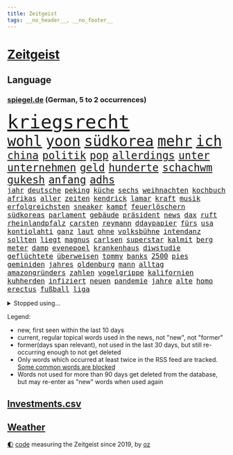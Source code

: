 ```yaml
---
title: Zeitgeist
tags: __no_header__, __no_footer__
---
```


# [Zeitgeist](https://oliz.io/zeitgeist/)

## Language

<h3><a href="https://www.spiegel.de" target="_blank">spiegel.de</a> (German, 5 to 2 occurrences)</h3>
<p style="font-family:monospace">
<span style="font-size:32pt"><a href="news_links.html#kriegsrecht" class="new">kriegsrecht</a></span>
<br>
<span style="font-size:25pt"><a href="news_links.html#wohl" class="current">wohl</a></span>
<span style="font-size:25pt"><a href="news_links.html#yoon" class="new">yoon</a></span>
<span style="font-size:25pt"><a href="news_links.html#südkorea" class="current">südkorea</a></span>
<span style="font-size:25pt"><a href="news_links.html#mehr" class="current">mehr</a></span>
<span style="font-size:25pt"><a href="news_links.html#ich" class="current">ich</a></span>
<br>
<span style="font-size:18pt"><a href="news_links.html#china" class="current">china</a></span>
<span style="font-size:18pt"><a href="news_links.html#politik" class="current">politik</a></span>
<span style="font-size:18pt"><a href="news_links.html#pop" class="current">pop</a></span>
<span style="font-size:18pt"><a href="news_links.html#allerdings" class="current">allerdings</a></span>
<span style="font-size:18pt"><a href="news_links.html#unter" class="current">unter</a></span>
<span style="font-size:18pt"><a href="news_links.html#unternehmen" class="current">unternehmen</a></span>
<span style="font-size:18pt"><a href="news_links.html#geld" class="current">geld</a></span>
<span style="font-size:18pt"><a href="news_links.html#hunderte" class="current">hunderte</a></span>
<span style="font-size:18pt"><a href="news_links.html#schachwm" class="new">schachwm</a></span>
<span style="font-size:18pt"><a href="news_links.html#gukesh" class="new">gukesh</a></span>
<span style="font-size:18pt"><a href="news_links.html#anfang" class="current">anfang</a></span>
<span style="font-size:18pt"><a href="news_links.html#adhs" class="current">adhs</a></span>
<br>
<span style="font-size:12pt"><a href="news_links.html#jahr" class="current">jahr</a></span>
<span style="font-size:12pt"><a href="news_links.html#deutsche" class="current">deutsche</a></span>
<span style="font-size:12pt"><a href="news_links.html#peking" class="current">peking</a></span>
<span style="font-size:12pt"><a href="news_links.html#küche" class="current">küche</a></span>
<span style="font-size:12pt"><a href="news_links.html#sechs" class="current">sechs</a></span>
<span style="font-size:12pt"><a href="news_links.html#weihnachten" class="current">weihnachten</a></span>
<span style="font-size:12pt"><a href="news_links.html#kochbuch" class="current">kochbuch</a></span>
<span style="font-size:12pt"><a href="news_links.html#afrikas" class="new">afrikas</a></span>
<span style="font-size:12pt"><a href="news_links.html#aller" class="current">aller</a></span>
<span style="font-size:12pt"><a href="news_links.html#zeiten" class="current">zeiten</a></span>
<span style="font-size:12pt"><a href="news_links.html#kendrick" class="current">kendrick</a></span>
<span style="font-size:12pt"><a href="news_links.html#lamar" class="current">lamar</a></span>
<span style="font-size:12pt"><a href="news_links.html#kraft" class="current">kraft</a></span>
<span style="font-size:12pt"><a href="news_links.html#musik" class="current">musik</a></span>
<span style="font-size:12pt"><a href="news_links.html#erfolgreichsten" class="current">erfolgreichsten</a></span>
<span style="font-size:12pt"><a href="news_links.html#sneaker" class="new">sneaker</a></span>
<span style="font-size:12pt"><a href="news_links.html#kampf" class="current">kampf</a></span>
<span style="font-size:12pt"><a href="news_links.html#feuerlöschern" class="new">feuerlöschern</a></span>
<span style="font-size:12pt"><a href="news_links.html#südkoreas" class="current">südkoreas</a></span>
<span style="font-size:12pt"><a href="news_links.html#parlament" class="current">parlament</a></span>
<span style="font-size:12pt"><a href="news_links.html#gebäude" class="current">gebäude</a></span>
<span style="font-size:12pt"><a href="news_links.html#präsident" class="current">präsident</a></span>
<span style="font-size:12pt"><a href="news_links.html#news" class="current">news</a></span>
<span style="font-size:12pt"><a href="news_links.html#dax" class="current">dax</a></span>
<span style="font-size:12pt"><a href="news_links.html#ruft" class="current">ruft</a></span>
<span style="font-size:12pt"><a href="news_links.html#rheinlandpfalz" class="current">rheinlandpfalz</a></span>
<span style="font-size:12pt"><a href="news_links.html#carsten" class="current">carsten</a></span>
<span style="font-size:12pt"><a href="news_links.html#reymann" class="new">reymann</a></span>
<span style="font-size:12pt"><a href="news_links.html#ddaypapier" class="new">ddaypapier</a></span>
<span style="font-size:12pt"><a href="news_links.html#fürs" class="current">fürs</a></span>
<span style="font-size:12pt"><a href="news_links.html#usa" class="current">usa</a></span>
<span style="font-size:12pt"><a href="news_links.html#kontiolahti" class="new">kontiolahti</a></span>
<span style="font-size:12pt"><a href="news_links.html#ganz" class="current">ganz</a></span>
<span style="font-size:12pt"><a href="news_links.html#laut" class="current">laut</a></span>
<span style="font-size:12pt"><a href="news_links.html#ohne" class="current">ohne</a></span>
<span style="font-size:12pt"><a href="news_links.html#volksbühne" class="current">volksbühne</a></span>
<span style="font-size:12pt"><a href="news_links.html#intendanz" class="current">intendanz</a></span>
<span style="font-size:12pt"><a href="news_links.html#sollten" class="current">sollten</a></span>
<span style="font-size:12pt"><a href="news_links.html#liegt" class="current">liegt</a></span>
<span style="font-size:12pt"><a href="news_links.html#magnus" class="current">magnus</a></span>
<span style="font-size:12pt"><a href="news_links.html#carlsen" class="current">carlsen</a></span>
<span style="font-size:12pt"><a href="news_links.html#superstar" class="current">superstar</a></span>
<span style="font-size:12pt"><a href="news_links.html#kalmit" class="new">kalmit</a></span>
<span style="font-size:12pt"><a href="news_links.html#berg" class="current">berg</a></span>
<span style="font-size:12pt"><a href="news_links.html#meter" class="current">meter</a></span>
<span style="font-size:12pt"><a href="news_links.html#damp" class="new">damp</a></span>
<span style="font-size:12pt"><a href="news_links.html#evenepoel" class="new">evenepoel</a></span>
<span style="font-size:12pt"><a href="news_links.html#krankenhaus" class="current">krankenhaus</a></span>
<span style="font-size:12pt"><a href="news_links.html#diwstudie" class="new">diwstudie</a></span>
<span style="font-size:12pt"><a href="news_links.html#geflüchtete" class="current">geflüchtete</a></span>
<span style="font-size:12pt"><a href="news_links.html#überweisen" class="new">überweisen</a></span>
<span style="font-size:12pt"><a href="news_links.html#tommy" class="new">tommy</a></span>
<span style="font-size:12pt"><a href="news_links.html#banks" class="new">banks</a></span>
<span style="font-size:12pt"><a href="news_links.html#2500" class="current">2500</a></span>
<span style="font-size:12pt"><a href="news_links.html#pies" class="new">pies</a></span>
<span style="font-size:12pt"><a href="news_links.html#geminiden" class="new">geminiden</a></span>
<span style="font-size:12pt"><a href="news_links.html#jahres" class="current">jahres</a></span>
<span style="font-size:12pt"><a href="news_links.html#oldenburg" class="current">oldenburg</a></span>
<span style="font-size:12pt"><a href="news_links.html#mann" class="current">mann</a></span>
<span style="font-size:12pt"><a href="news_links.html#alltag" class="current">alltag</a></span>
<span style="font-size:12pt"><a href="news_links.html#amazongründers" class="new">amazongründers</a></span>
<span style="font-size:12pt"><a href="news_links.html#zahlen" class="current">zahlen</a></span>
<span style="font-size:12pt"><a href="news_links.html#vogelgrippe" class="current">vogelgrippe</a></span>
<span style="font-size:12pt"><a href="news_links.html#kalifornien" class="current">kalifornien</a></span>
<span style="font-size:12pt"><a href="news_links.html#kuhherden" class="new">kuhherden</a></span>
<span style="font-size:12pt"><a href="news_links.html#infiziert" class="current">infiziert</a></span>
<span style="font-size:12pt"><a href="news_links.html#neuen" class="current">neuen</a></span>
<span style="font-size:12pt"><a href="news_links.html#pandemie" class="current">pandemie</a></span>
<span style="font-size:12pt"><a href="news_links.html#jahre" class="current">jahre</a></span>
<span style="font-size:12pt"><a href="news_links.html#alte" class="current">alte</a></span>
<span style="font-size:12pt"><a href="news_links.html#homo" class="new">homo</a></span>
<span style="font-size:12pt"><a href="news_links.html#erectus" class="new">erectus</a></span>
<span style="font-size:12pt"><a href="news_links.html#fußball" class="current">fußball</a></span>
<span style="font-size:12pt"><a href="news_links.html#liga" class="current">liga</a></span>
</p>
<details>
<summary>Stopped using...</summary>
<p class="former" style="font-size:12pt">
lebensmittel(1504) andreas(1503) helfer(1503) april(1502) corona(1502) pressekonferenz(1502) willen(1502) zahlt(1502) covid(1501) eröffnet(1501) software(1501) überall(1501) flugzeuge(1500) schießt(1500) 19(1499) begründung(1499) bidens(1499) bundesländern(1499) erklärung(1499) hubschrauber(1499) queen(1499) waffe(1499) welle(1499) angeblichen(1498) dauern(1498) mittelmeer(1498) rest(1498) anspruch(1497) gehören(1497) oberste(1497) verschoben(1497) anne(1496) entwicklungen(1496) george(1496) welchem(1496) öffnen(1496) 12(1495) erkennen(1495) lösung(1495) planen(1495) street(1495) super(1495) zurzeit(1495) abstand(1494) islamischen(1494) online(1494) portugal(1494) respekt(1494) stärker(1494) 2000(1493) 6(1493) anwälte(1493) endspiel(1493) entscheidend(1493) gelegt(1493) kündigte(1493) mordes(1493) tschechien(1493) umwelt(1493) ungewöhnlich(1493) übersicht(1493) bestätigen(1492) emmanuel(1492) fielen(1492) verschärfen(1492) lehnen(1491) ließen(1491) räumen(1491) tötet(1491) verpassen(1491) zugelassen(1491) miteinander(1490) pflanzen(1490) debakel(1489) meint(1489) tatverdächtigen(1489) tonnen(1489) bestehen(1488) überholt(1487) wälder(1486) einreise(1485) geschäftsführer(1485) herr(1485) nerven(1485) toter(1483) jüngere(1482) gesamten(1481) gering(1479) zurückgegangen(1479) politikerin(1478) geprägt(1477) gang(1476) orten(1474) schrecken(1473) skeptisch(1473) pleite(1470) spenden(1470) vermisste(1467) verständnis(1467) thüringer(1463) teuren(1444) maschinen(1433) expräsidenten(1378) josef(1357) long(1323) gebeten(1319) geehrt(1302) krieges(1281) abgegeben(1273) videoaufnahmen(1258) müll(1255) kolumbien(1253) verdi(1237) verbunden(1217) world(1168) hawaii(1163) worum(1146) grünenpolitiker(1128) halbes(1125) gestört(1101) seltene(1079) loch(1073) verletzung(1070) geheimdienst(1059) hochzeit(1050) inhalte(1041) gerichte(1032) entführung(1026) helikopter(1022) lohnen(1018) 2014(1016) emotionalen(1013) überzeugung(1013) nebenbei(983) brandenburger(979) empfang(979) iranische(965) rezession(965) niedersächsischen(963) humor(949) wall(947) schwarzes(939) heiß(935) ehrt(912) ulrich(894) gegenwart(884) nationale(882) setzten(878) schwimmen(875) wozu(875) lena(874) verstoßen(871) entfernen(862) verzeichnet(862) kämpferisch(853) dach(849) zurückhaltung(846) chinesen(844) subventionen(840) professor(826) wünsche(825) kündigung(807) eingriff(780) emissionen(779) begegnung(778) grenzgebiet(777) 300000(766) alice(756) parallel(750) spion(737) flugabwehr(733) wirtschaftliche(728) einstige(727) liberale(723) steigern(711) tauchte(697) reichsbürger(695) pokal(686) heimische(685) umstrittener(682) fahnder(681) solcher(675) erlag(673) leistungen(671) ricarda(670) springen(669) baden(660) gravierende(656) freiwillige(655) liebt(655) kläger(650) panik(641) dfbpokal(639) bewertet(636) uhren(630) wurzeln(626) 15jähriger(625) ausflug(624) hamilton(624) lewis(624) duisburg(620) björn(611) höcke(611) lübeck(600) parlamentswahlen(597) diplomatische(595) angelegenheit(592) spiegeltalk(588) 13jährige(584) gesundheitlichen(579) staatsschutz(573) erforscht(569) durften(568) court(567) fisch(566) berühmtesten(559) diebstahl(559) vergeltung(558) spektakulär(553) rechtsextremismus(551) florenz(548) auswirken(547) zoll(547) iphones(546) prime(541) mahnen(538) widerstands(522) interessiert(508) milliardenschweren(508) vorlegen(506) entpuppt(483) bewaffnete(482) nördlich(482) politikerinnen(482) zeitgleich(480) unterscheiden(479) belohnt(472) folter(466) stoppte(463) betriebe(462) unerwartete(458) überqueren(454) schach(451) negative(448) rucksack(442) tvsender(438) vorgang(429) anläuft(428) streaminganbietern(428) verspottet(425) gastronomie(422) getöteter(416) verdrängt(416) 1994(414) baute(410) gerechnet(404) unternehmens(401) tabellenführung(398) wilde(393) attentat(390) charkiw(390) kriegen(390) neukölln(389) stimmte(389) achtzigerjahre(384) wild(382) raab(378) geräumt(377) enthält(375) positioniert(374) großvater(373) mangelt(372) arbeitsrecht(368) erkannt(368) perry(366) stellten(366) aufzeichnungen(364) erfolgsserie(364) eminem(363) wisconsin(362) haftstrafen(356) geräten(355) siegerin(353) jacob(352) ruanda(349) verhelfen(349) kriegsschiffe(338) stuttgarter(336) positives(335) befand(334) besitzen(334) mindestlohn(334) falle(332) omas(330) alkoholkonsum(327) stürmt(326) schimpft(324) schritte(323) schwarzgrün(321) athen(320) bezeichnete(318) hansa(318) rammte(318) nvidia(316) bill(315) erholt(313) kreise(313) könige(313) normalerweise(312) christina(311) begegnen(310) aufgedeckt(309) wassermassen(306) rast(303) kinos(298) darsteller(296) ball(290) gratuliert(289) milch(288) reichsten(288) gespendet(287) contest(286) eurovision(286) aufgespürt(285) macher(284) ismail(283) nackte(281) rundfunk(281) erobert(280) konflikts(280) albion(279) riefen(279) south(278) schwein(277) brot(275) usflugzeugbauer(275) häusern(274) sportlichen(273) fragte(269) verzögern(269) polizeibeamte(267) schätzt(267) ungarische(267) mitarbeiterin(266) regenfällen(266) rasch(265) starkoch(263) obst(262) regimes(261) riesiger(261) geheimdiensten(260) rechtslage(260) sohns(260) wahlkampfveranstaltung(260) großvaters(259) oberhausen(258) übertrieben(258) betrunken(255) reklamiert(255) silber(254) tasche(254) erfüllung(252) unangenehme(252) klagte(250) gleiche(249) ehen(248) eingestochen(248) kanadischen(248) dublin(245) kürze(245) staatspräsident(245) ausgebildet(244) erdrutsche(244) flugzeugbauer(244) arbeitsbedingungen(243) spitzenkandidat(242) zucker(241) gelsenkirchen(237) tue(237) dominanz(235) fastfoodkette(233) verdächtig(233) boss(232) schöne(232) infos(230) noah(229) vegane(229) bestanden(228) katja(228) dämpft(227) trümmer(227) wade(227) wehrmacht(225) gesellschaftlichen(223) antreibt(222) gesprächskanäle(222) ressourcen(222) sozialer(221) elektromobilität(220) gesenkt(220) schlimmsten(218) vorfreude(217) bündnisse(216) lebenslanger(216) solingen(214) promis(213) steine(213) starkregen(212) bayerischer(211) brighton(209) entschädigen(209) hove(209) abonnenten(208) luftschlag(207) außergewöhnliche(206) schwangere(205) stromnetz(205) dj(204) morgan(204) wahlkampfauftritt(203) angetreten(201) überflutet(201) kriselnden(200) shows(200) befanden(199) ewig(199) ideal(198) sportwissenschaftler(198) verbinden(197) zellen(196) besuchte(195) freunden(193) meinungsfreiheit(193) likes(192) wandel(192) engagierte(191) entgegenzusetzen(190) spiegelspitzengespräch(190) späteren(190) überschwänglich(190) verbrecher(189) hathaway(188) arbeitslosigkeit(187) ego(187) prognosen(187) anliegen(184) automaten(184) komme(184) leclerc(182) liest(181) durchbrechen(179) faust(178) palästinensern(176) kanzlerschaft(175) schärferes(175) stiegen(175) überfluss(174) bilden(173) mächtig(173) scotland(173) yard(173) fernost(171) kaulitz(171) plünderungen(171) schulze(171) weltkriegs(171) klimawandels(170) auseinandersetzungen(169) erdrutschen(169) vergleichen(169) meisterin(168) hannes(167) sturzfluten(167) angespannte(166) tinder(166) zitiert(166) hansestadt(165) schenkte(165) cornelius(163) dieckmann(163) ereignisse(163) hinrichten(163) kinshasa(163) salome(163) supreme(163) surabischwili(163) trainierte(162) zelebriert(162) dresdner(161) ländlichen(161) vergeltungsangriff(161) gabe(160) kigenerierten(159) basel(158) doppelspitze(158) papa(158) diebstahls(157) sportgeschichte(157) wahltag(157) vergaß(156) funk(155) koalitionen(155) kreative(155) lehnte(155) flüchteten(154) schwangerschaft(154) entgleisung(152) gefüllte(152) pita(152) love(151) retteten(151) erobern(150) komplex(150) normalen(150) schusswechsel(150) tropensturm(150) fragwürdig(147) neuulm(147) opa(147) seltenen(147) sklerose(147) urlaubsziel(147) usmusiker(147) keir(146) verstärken(146) beraubt(145) aniston(144) big(144) donau(144) räuscher(143) volkes(143) wettkämpfen(143) grundsatzentscheidung(142) halter(142) parteigründerin(142) bautzen(140) eugh(140) intelligence(140) sprangen(140) cocacola(139) weidel(139) ofen(137) überwiegend(136) bootsunglück(135) hogan(135) hulk(135) zeichnen(134) baseball(133) mittelschicht(133) quote(133) ussoldaten(133) bekamen(131) inspiration(131) 39jähriger(130) drehten(130) ertrunken(130) rico(130) wirbelsturm(130) angelegten(128) erschüttern(127) männlich(127) überprüft(127) badenberg(125) militärexperte(125) verborgen(125) fahrerlaubnis(124) lacht(124) trip(124) ikonischen(123) kampfeinsätze(123) zugunsten(123) moniert(122) überzeugte(121) derzeitige(120) lindern(120) umland(119) unantastbar(119) schwedische(118) verübt(118) orbáns(117) rekonstruiert(117) tribüne(117) gehoben(116) schiene(116) regierungsbildung(115) geurteilt(114) gewehr(114) modus(114) anrichten(113) artenschutz(113) gruppierung(113) gletscher(112) hose(112) reuter(112) feminismus(111) gepostet(111) postete(111) reeves(111) milwaukee(110) muhammad(110) zukommt(110) 130(109) entdeckungen(109) spiegelreporterin(109) routinen(108) verbandschef(108) wettert(108) erfurt(107) iron(106) theorie(106) 2040(105) knüpfen(105) ovations(105) riesig(105) standing(105) verließ(105) elbe(104) lateinamerika(104) potenzielle(104) skepsis(104) wesen(104) kreta(103) suchmaschine(103) vizekandidaten(103) werft(103) 1995(102) britin(102) phil(102) bruce(101) herausfordert(101) malaika(101) mihambo(101) angesteckt(100) datum(100) kripo(100) schuldigen(100) usraketen(100) vertretern(100) zentrums(100) einigkeit(99) feiertagen(99) mittag(99) streits(99) transformation(99) zone(99) finger(98) gemobbt(98) lilium(98) dusche(97) keanu(97) leichenfund(97) traditionelle(97) uspräsidentschaftskandidat(97) bagger(96) gefährt(96) hunderten(96) rückruf(96) verfolgungsjagd(96) begleitern(95) geheimen(95) ludwig(95) scheiterten(95) anwältin(94) hey(94) idol(94) krankschreibung(94) spdaußenpolitiker(94) 2028(93) karlsruher(93) lka(93) todesursache(93) umweltkatastrophe(93) bruchsal(92) nina(92) 1241(91) aperol(91) gründlich(91) verlegers(91) wolf(91) zweig(91) altbekannten(90) arbeitsbelastung(90) biologische(90) kommentaren(90) obdachlose(90) typisch(90) unterirdische(90) 1992(89) ausgeteilt(89) spektakels(89) zeitreise(89) überdosis(89) achse(88) bevorstehen(88) carolina(88) ergangen(88) gleicht(88) japans(88) sergej(88) staatsoberhaupt(88) bassist(87) entlassungen(87) geländegewinne(87) konkretisiert(87) konsens(87) unnötig(87) venezuelas(87) armenviertel(86) bundesstaates(86) chinesin(86) elizabeth(86) japanischer(86) verschwörung(86) englisch(85) gefangenen(85) lebzeiten(85) lichtblick(85) misshandlung(85) obdachlosigkeit(85) rätselt(85) terroranschlag(85) unterirdisch(85) verbannt(85) wellenreiten(85) freundinnen(84) sparpläne(84) vorliebe(84) wirksam(84) abgebaut(83) astronomie(83) erschütterten(83) ortsbesuch(83) rätselhafter(83) kopfschmerzen(82) krisenregion(82) leichtathletin(82) reiten(82) schönstem(82) trübsinn(82) unverhohlen(82) virtuelle(82) überraschen(82) allgemeinen(81) colin(81) cybermobbing(81) farrell(81) intelligente(81) kapitol(81) mecklenburgvorpommerns(81) preisgekrönt(81) uspräsidentschaftskandidatin(81) diskutierten(80) entertainer(80) grausiger(80) neumann(80) neutralität(80) nutzlos(80) ohrfeige(80) portugals(80) schlagartig(80) schlagersängerin(80) stahlsparte(80) straflager(80) substanzen(80) trumplager(80) wahlempfehlung(80) überrollt(80) enthüllung(79) ikea(79) lick(79) polizeikräfte(79) polizeischutz(79) schützenhilfe(79) zwangsweise(79) ausführlich(78) bakterien(78) eskalationen(78) käse(78) sohnes(78) #metoo(77) ahmad(77) danny(77) heimdebüt(77) mutationen(77) schuster(77) schwedischer(77) stromverbrauch(77) 48jährige(76) anästhesist(76) imbiss(76) lande(76) pestizide(76) vertagt(76) witze(76) böllern(75) dürr(75) explizit(75) allgemeine(74) eingewechselt(74) nachmittags(74) revision(74) ss(74) thüringenwahl(74) verwandelt(74) betäubt(73) regensburger(73) skandierten(73) temperatur(73) bauarbeiten(72) benötigen(72) bergungsarbeiten(72) fitch(72) gelangt(72) lautstark(72) polnischer(72) rahmenbedingungen(72) standorte(72) unifil(72) bundeswehrkaserne(71) emmerich(71) erfolgschancen(71) glücklosen(71) mpox(71) parteivorsitz(71) unwahrheiten(71) variante(71) ausfuhren(70) beeinflussung(70) francis(70) frauenfeindlichkeit(70) klum(70) medizinisches(70) mescal(70) misogynie(70) mpoxvariante(70) altar(69) dihk(69) eventuell(69) exporteure(69) ironman(69) tsmc(69) zimtschnecken(69) backofen(68) gesetzes(68) rühmt(68) slot(68) unentschlossene(68) coman(67) kingsley(67) krebserkrankung(67) springsteen(67) up(67) verrückte(67) ampelpartnern(66) augsburger(66) bezeichnen(66) brinkmann(66) intensiviert(66) nullerjahre(66) verbraucherzentrale(66) anlässlich(65) fällig(65) genutzten(65) hochverrats(65) meistermacher(65) starregisseur(65) taumelt(65) aufsichtsratschef(64) campingbus(64) dortmunder(64) militärjunta(64) ratifiziert(64) cybertruck(63) taifun(63) verfügbaren(63) bundesrichter(62) festgenommene(62) legendären(62) nachlass(62) nehme(62) angestimmt(61) aufhört(61) berlinneukölln(61) burger(61) gebannt(61) gruppenvergewaltigung(61) kopfankopfrennen(61) krueger(61) patient(61) restauriert(61) synagoge(61) ten(61) warb(61) alarmierten(60) erfurter(60) festgehalten(60) morrissey(60) ricky(60) rock(60) elektrisiert(59) gläubiger(59) michigan(59) nahostpolitik(59) worklifebalance(59) beugt(58) größtem(58) neunziger(58) sommerhaus(58) faschisten(57) heimisch(57) madrids(57) wahlfälschung(57) jobbörse(56) stimmzettel(56) inflationsrate(55) klingeln(55) lebensmittelchemiker(55) olivenöl(55) verdiente(55) wunden(55) ballon(54) distanzierte(54) esc(54) gespann(54) seinerseits(54) slam(54) supertaifun(54) hosen(53) nachweis(53) schätzen(53) wettanbieter(53) dgb(52) entsendung(52) härteren(52) messe(52) smartwatches(52) ermutigen(51) volkswagenkrise(51) wissenschaftlerin(51) finanzbranche(50) geklaute(50) hoppenstedt(50) vielzahl(50) alien(49) bedürfnisse(49) bundesligasaison(49) doppelpack(49) eunutzer(49) flugsaurier(49) fossilien(49) grammygewinner(49) iserlohn(49) leidwesen(49) manipulationsvorwürfe(49) spiegelinterview(49) stichprobenartig(49) verüben(49) spaltet(48) vorhergesagt(48) 180000(47) liebesbrief(47) opferzahl(47) series(47) adrian(46) arbeitgebern(46) fluten(46) gutverdiener(46) laiendarsteller(46) nackten(46) shanghai(46) statue(46) strohe(46) elternzeit(45) entweder(45) halloweenparty(45) landespolitiker(45) myers(45) oligarchen(45) ragen(45) staatsgebiet(45) clinton(44) halloweenkostüm(44) partieller(44) saisonsieg(44) vergebung(44) wow(44) zufriedener(44) zunahme(44) büsche(43) falschbehauptung(43) lahmt(43) verstörte(43) winterreifen(43) 110(42) bühnen(42) demografische(42) erschrecken(42) exekutiert(42) helene(42) kinderlieder(42) lenken(42) mikrofon(42) nsdap(42) republikanern(42) sicherheitsrat(42) ursprung(42) votieren(42) vwkrise(42) analysten(41) clark(41) ecuador(41) ehemaliges(41) heben(41) hillary(41) hobby(41) mitspielen(41) mutmaßlichem(41) roger(41) schauten(41) strandkörbe(41) verwundet(41) afc(40) besprüht(40) birmingham(40) dieb(40) freddy(40) gewinnwarnung(40) pendler(40) schuhe(40) unerlaubte(40) wahlkommission(40) wegzudenken(40) cure(39) einsatzorte(39) 30jährigen(38) bentheim(38) bösen(38) freddie(38) grünenspitze(38) kräften(38) landstriche(38) malta(38) muslimische(38) straßburg(38) artenvielfalt(37) bundesverbrechen(37) expolizist(37) gemeinde(37) hasskommentare(37) inhalten(37) wahlkampfspenden(37) anzeigen(36) bundespartei(36) gegentore(36) mlb(36) reichten(36) streitigkeiten(36) 19jährige(35) aktivismus(35) bundeswirtschaftsminister(35) chinageschäft(35) gefüllt(35) guterres(35) hape(35) kerkeling(35) konsumieren(35) munitionsdepot(35) nachteil(35) ordnungsrufe(35) panisch(35) pickup(35) schalkes(35) schwaches(35) strände(35) unogeneralsekretär(35) unruhig(35) urrutia(35) zulasten(35) 1987(34) astronomen(34) ausgeweiteten(34) christiane(34) einreiseversuche(34) ndr(34) coronainfektion(33) fdppolitikerin(33) fußballweltmeister(33) geschäften(33) hilflos(33) kitool(33) maisfeld(33) marieagnes(33) pizzeria(33) rätselhaft(33) schmieden(33) djs(32) eindringlich(32) insolvenzverwalter(32) koalitionsgespräche(32) lanka(32) moers(32) raphael(32) sonderpreis(32) sri(32) supermacht(32) arafat(31) aussterben(31) citys(31) flügel(31) freeman(31) ludwigshafener(31) pizza(31) stellantis(31) vwwerk(31) wettbewerbs(31) ehrlichkeit(30) exmitarbeiter(30) hörgeräte(30) klaut(30) prozessbeginn(30) saint(30) sisters(30) traditionellen(30) verweigert(30) winterzeit(30) zeitumstellung(30) augenlicht(29) dungeon(29) hirntumor(29) lernstress(29) tierarten(29) unattraktiver(29) zwecke(29) zwiebeln(29) 50jährige(28) downsyndrom(28) nebraska(28) patzt(28) verewigt(28) feiertag(27) generierte(27) herbstlichen(27) ohrwurm(27) tabellenspitze(27) örtlichen(27) gemischten(26) motiviert(26) phoenix(26) semesterstart(26) suchergebnissen(26) wille(26) überzeugungen(26) beweismaterial(25) feinden(25) houston(25) marburgvirus(25) artensterben(24) atomanlagen(24) ausblick(24) championsleaguesieger(24) gelockt(24) misshandlungen(24) 15gradziel(23) ausgleichen(23) gerätselt(23) mcdonald’s(23) mexikanischen(23) tanken(23) diskutierte(22) durchführen(22) einflussnahme(22) horrorszenario(22) israellibanonkonflikt(22) menschenrechtsaktivistin(22) spirale(22) zusatzzölle(22) akute(21) bamberg(21) beschuldigten(21) destabilisieren(21) ganderkesee(21) pilzsammler(21) siebenjährige(21) telefonischen(21) bewarb(20) eggert(20) erkrankten(20) fortan(20) größeres(20) insekten(20) kurskorrektur(20) rüstungsdeals(20) weltgemeinschaft(20) zerstörerische(20) ausziehen(19) blauhelmmission(19) cyberattacken(19) entsorgt(19) erzieher(19) fitnesstrend(19) folgenden(19) teig(19) satellitendaten(18) schwächelnde(18) unzählige(18) uwe(18) vampire(18) alan(17) alleinsein(17) aufgebrummt(17) blasel(17) erinnerungskultur(17) flugtaxistartup(17) irischen(17) jette(17) kriegswaffen(17) körperteile(17) nietzard(17) opel(17) schockierende(17) bessert(16) eintrag(16) euland(16) geschichtsbücher(16) jetzigen(16) müllteppich(16) naiv(16) neretva(16) opelmutter(16) priesterin(16) sancta(16) spohr(16) staudamm(16) ungleichheit(16) unofriedenstruppe(16) unosoldaten(16) aberglaube(15) kifirma(15) rekordjagd(15) wovon(15) anzüglichen(14) atomuboote(14) bas(14) brother(14) bärbel(14) ferguson(14) promi(14) trommeln(14) zuwanderer(14) bargel(13) ebay(13) gazas(13) gesänge(13) kategorien(13) scout(13) strukturellen(13) vicky(13) 22jähriger(12) fu(12) geschickteste(12) grippesaison(12) legales(12) mehrkosten(12) umkrempeln(12) vierköpfige(12) zehen(12) stein(11) topverdiener(11)
</p>
</details>
<p>Legend:
<ul>
<li><span class="new">new</span>, first seen within the last 10 days</li>
<li><span class="current">current</span>, regular topical words used in the news, not "new", not "former"</li>
<li><span class="former">former(days span relevant)</span>, not used in the last 30 days, but still re-occurring enough to not get deleted</li>
<li>Only words which occurred at least twice in the RSS feed are tracked. <a href="language/filters.py">Some common words are blocked</a></li>
<li>Words not used for more than 90 days get deleted from the database, but may re-enter as "new" words when used again</li>
</ul>
</p>

## [Investments](investments.html)[.csv](investments.csv)

## [Weather](weather.html)

<footer>
<a href="javascript:toggleTheme()" class="nav">🌓</a>
<a href="https://github.com/ooz/zeitgeist">code</a> measuring the Zeitgeist since 2019, by <a href="https://oliz.io">oz</a>
</footer>
